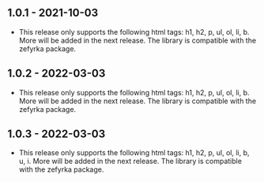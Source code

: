 
## 1.0.1 - 2021-10-03

* This release only supports the following html tags:
  h1, h2, p, ul, ol, li, b.
  More will be added in the next release.
  The library is compatible with the zefyrka package.

## 1.0.2 - 2022-03-03

* This release only supports the following html tags:
  h1, h2, p, ul, ol, li, b.
  More will be added in the next release.
  The library is compatible with the zefyrka package.

## 1.0.3 - 2022-03-03

* This release only supports the following html tags:
  h1, h2, p, ul, ol, li, b, u, i.
  More will be added in the next release.
  The library is compatible with the zefyrka package.